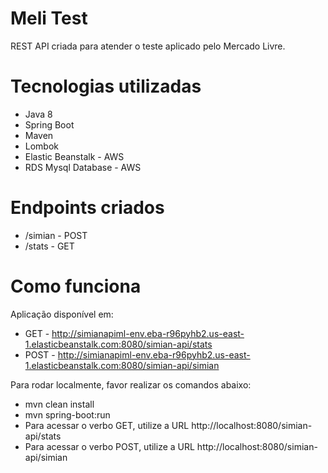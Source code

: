# Meli Test

REST API criada para atender o teste aplicado pelo Mercado Livre.

# Tecnologias utilizadas
* Java 8
* Spring Boot
* Maven
* Lombok
* Elastic Beanstalk - AWS
* RDS Mysql Database - AWS

# Endpoints criados 
* /simian - POST
* /stats - GET

# Como funciona
Aplicação disponível em: 
* GET - http://simianapiml-env.eba-r96pyhb2.us-east-1.elasticbeanstalk.com:8080/simian-api/stats
* POST - http://simianapiml-env.eba-r96pyhb2.us-east-1.elasticbeanstalk.com:8080/simian-api/simian

Para rodar localmente, favor realizar os comandos abaixo:
* mvn clean install
* mvn spring-boot:run
* Para acessar o verbo GET, utilize a URL http://localhost:8080/simian-api/stats
* Para acessar o verbo POST, utilize a URL http://localhost:8080/simian-api/simian
